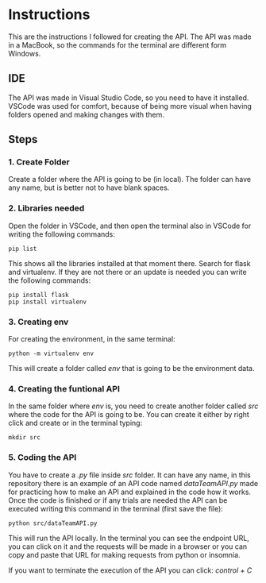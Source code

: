 # Instructions

This are the instructions I followed for creating the API. The API was made in a MacBook, so the commands for the terminal are different form Windows.

## IDE

The API was made in Visual Studio Code, so you need to have it installed. VSCode was used for comfort, because of being more visual when having folders opened and making changes with them.

## Steps

### 1. Create Folder

Create a folder where the API is going to be (in local). The folder can have any name, but is better not to have blank spaces.

### 2. Libraries needed

Open the folder in VSCode, and then open  the terminal also in VSCode for writing the following commands:

```
pip list
```
This shows all the libraries installed at that moment there. Search for flask and virtualenv. If they are not there or an update is needed you can write the following commands:
```
pip install flask
pip install virtualenv
```

### 3. Creating env

For creating the environment, in the same terminal:
```
python -m virtualenv env
```
This will create a folder called _env_ that is going to be the environment data.


### 4. Creating the funtional API

In the same folder where _env_ is, you need to create another folder called _src_ where the code for the API is going to be. You can create it either by right click and create or in the terminal typing:

```
mkdir src
```

### 5. Coding the API

You have to create a _.py_ file inside _src_ folder. It can have any name, in this repository there is an example of an API code named _dataTeamAPI.py_ made for practicing how to make an API and explained in the code how it works. Once the code is finished or if any trials are needed the API can be executed writing this command in the terminal (first save the file):
```
python src/dataTeamAPI.py
```

This will run the API locally. In the terminal you can see the endpoint URL, you can click on it and the requests will be made in a browser or you can copy and paste that URL for making requests from python or insomnia.

If you want to terminate the execution of the API you can click: _control + C_
